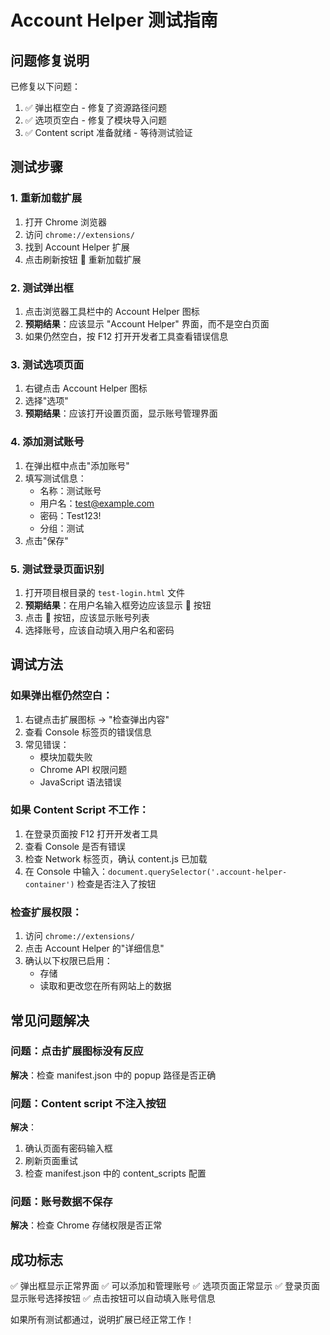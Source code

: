 # Account Helper 测试指南

## 问题修复说明

已修复以下问题：
1. ✅ 弹出框空白 - 修复了资源路径问题
2. ✅ 选项页空白 - 修复了模块导入问题
3. ✅ Content script 准备就绪 - 等待测试验证

## 测试步骤

### 1. 重新加载扩展

1. 打开 Chrome 浏览器
2. 访问 `chrome://extensions/`
3. 找到 Account Helper 扩展
4. 点击刷新按钮 🔄 重新加载扩展

### 2. 测试弹出框

1. 点击浏览器工具栏中的 Account Helper 图标
2. **预期结果**：应该显示 "Account Helper" 界面，而不是空白页面
3. 如果仍然空白，按 F12 打开开发者工具查看错误信息

### 3. 测试选项页面

1. 右键点击 Account Helper 图标
2. 选择"选项"
3. **预期结果**：应该打开设置页面，显示账号管理界面

### 4. 添加测试账号

1. 在弹出框中点击"添加账号"
2. 填写测试信息：
   - 名称：测试账号
   - 用户名：test@example.com
   - 密码：Test123!
   - 分组：测试
3. 点击"保存"

### 5. 测试登录页面识别

1. 打开项目根目录的 `test-login.html` 文件
2. **预期结果**：在用户名输入框旁边应该显示 👤 按钮
3. 点击 👤 按钮，应该显示账号列表
4. 选择账号，应该自动填入用户名和密码

## 调试方法

### 如果弹出框仍然空白：

1. 右键点击扩展图标 → "检查弹出内容"
2. 查看 Console 标签页的错误信息
3. 常见错误：
   - 模块加载失败
   - Chrome API 权限问题
   - JavaScript 语法错误

### 如果 Content Script 不工作：

1. 在登录页面按 F12 打开开发者工具
2. 查看 Console 是否有错误
3. 检查 Network 标签页，确认 content.js 已加载
4. 在 Console 中输入：`document.querySelector('.account-helper-container')` 检查是否注入了按钮

### 检查扩展权限：

1. 访问 `chrome://extensions/`
2. 点击 Account Helper 的"详细信息"
3. 确认以下权限已启用：
   - 存储
   - 读取和更改您在所有网站上的数据

## 常见问题解决

### 问题：点击扩展图标没有反应
**解决**：检查 manifest.json 中的 popup 路径是否正确

### 问题：Content script 不注入按钮
**解决**：
1. 确认页面有密码输入框
2. 刷新页面重试
3. 检查 manifest.json 中的 content_scripts 配置

### 问题：账号数据不保存
**解决**：检查 Chrome 存储权限是否正常

## 成功标志

✅ 弹出框显示正常界面
✅ 可以添加和管理账号
✅ 选项页面正常显示
✅ 登录页面显示账号选择按钮
✅ 点击按钮可以自动填入账号信息

如果所有测试都通过，说明扩展已经正常工作！

